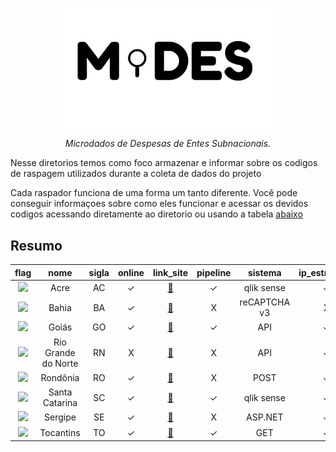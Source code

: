 <!-- Header -->
<p align="center">
  <a href="https://basedosdados.org">
    <img src="/docs/images/logo1_mides_black.png" width="340" alt="MiDES">
  </a>
</p>


<p align="center">
    <em>Microdados de Despesas de Entes Subnacionais.</em>
</p>

Nesse diretorios temos como foco armazenar e informar sobre os codigos de raspagem utilizados durante a coleta de dados do projeto

Cada raspador funciona de uma forma um tanto diferente. Você pode conseguir informaçoes sobre como eles funcionar e acessar os devidos codigos acessando diretamente ao diretorio ou usando a tabela [abaixo](/code/scraping#resumo)

## Resumo
flag|nome|sigla|online|link_site|pipeline|sistema|ip_estrageiro|link_raspador|link_drive|link_storage|link_licitacao
|:-:|:-:|:-:|:-:|:-:|:-:|:-:|:-:|:-:|:-:|:-:|:-:|
<img src="http://www.educadores.diaadia.pr.gov.br/modules/galeria/uploads/11/normal_1409852740bandeiraacre.png">|Acre|AC|✓|[:link:](http://qlik.tceac.tc.br/extensions/gastospublicos/gastospublicos.html?_ga=2.234985153.1351290455.1696941468-160473323.1696941468&_gl=1*1udkbll*_ga*MTYwNDczMzIzLjE2OTY5NDE0Njg.*_ga_7W9X95Q11R*MTY5Njk0MTQ2Ny4xLjEuMTY5Njk0MTU4NS4wLjAuMA..*_ga_BGWR95NM02*MTY5Njk0MTQ2Ny4xLjEuMTY5Njk0MTU4NS4wLjAuMA..)|✓|qlik sense|✓|[:link:](/code/scraping/ac/)|[:link:](https://drive.google.com/drive/u/0/folders/1XRxr0CilhDWyiGfa2XPFcFZRCzUTdpz3)|X|X
<img src="http://www.educadores.diaadia.pr.gov.br/modules/galeria/uploads/11/normal_1409852741bandeirabahia.png">|Bahia|BA|✓|[:link:](https://www.tcm.ba.gov.br/controle-social/consulta-de-despesas/)|X|reCAPTCHA v3|X|[:link:](/code/scraping/ba/)|[:link:](https://drive.google.com/drive/u/0/folders/1HFhCqiUNC_AZawX43MQxs5hosY0B757V)|X|[:link:](https://drive.google.com/drive/u/0/folders/1EOrHv1tnydgwsahaZROwpZJbUg5Uf3JC)
<img src="http://www.educadores.diaadia.pr.gov.br/modules/galeria/uploads/11/normal_1409852742bandeiragoias.png">|Goiás|GO|✓|[:link:](https://www.tcmgo.tc.br/pentaho/api/repos/cidadao/app/index.html)|✓|API|✓|[:link:](/code/scraping/go/)|[:link:](https://drive.google.com/drive/u/0/folders/1-BZ5mjftq98f8en8HLLSmKUwXXLaraU1)|[:link:](https://console.cloud.google.com/storage/browser/basedosdados-dev/staging/world_wb_mides/raw_despesa_go?pageState=(%22StorageObjectListTable%22:(%22f%22:%22%255B%255D%22))&cloudshell=false&project=basedosdados-dev)|X
<img src="http://www.educadores.diaadia.pr.gov.br/modules/galeria/uploads/11/normal_1409852742bandeirariograndedonorte.png">|Rio Grande do Norte|RN|X|[:link:](https://apidadosabertos.tce.rn.gov.br/swagger/ui/index)|X|API|✓|[:link:](/code/scraping/rn/)|[:link:](https://drive.google.com/drive/u/0/folders/1f68Ow51jihexn_NBZmduKrWktM5i72u0)|[:link:](https://console.cloud.google.com/storage/browser/basedosdados-dev/staging/world_wb_mides/raw_empenho_rn?cloudshell=false&project=basedosdados-dev&pageState=(%22StorageObjectListTable%22:(%22f%22:%22%255B%255D%22)))|[:link:](https://drive.google.com/drive/u/0/folders/1flx-RFUy0NhdLI0EQ4dhXej26FFs6YSh)
<img src="http://www.educadores.diaadia.pr.gov.br/modules/galeria/uploads/11/normal_1409852743bandeirarondonia.png">|Rondônia|RO|✓|[:link:](https://transparencia.tce.ro.gov.br/transparenciatce/Remessa/Pesquisar)|X|POST|✓|[:link:](/code/scraping/ro/)|[:link:](https://drive.google.com/drive/u/0/folders/1-ZkJqL6VfGOHua9A0Yca7C5t5XGYM87O)|[:link:](https://console.cloud.google.com/storage/browser/basedosdados-dev/staging/world_wb_mides/raw_empenho_ro?pageState=(%22StorageObjectListTable%22:(%22f%22:%22%255B%255D%22))&cloudshell=false&project=basedosdados-dev)|X
<img src="http://www.educadores.diaadia.pr.gov.br/modules/galeria/uploads/11/normal_1409852743bandeirasantacatarina.png">|Santa Catarina|SC|✓|[:link:](https://paineistransparencia.tce.sc.gov.br/extensions/appDespesasMunicipaisExternoNovo/index.html)|✓|qlik sense|✓|[:link:](/code/scraping/sc/)|[:link:](https://drive.google.com/drive/u/0/folders/1VvDVFLQ9CHo2TZiyx-IOE9ebIq-yfnSl)|[:link:](https://console.cloud.google.com/storage/browser/basedosdados-dev/staging/world_wb_mides/raw_empenho_sc?pageState=(%22StorageObjectListTable%22:(%22f%22:%22%255B%255D%22))&cloudshell=false&project=basedosdados-dev)|[:link:](https://drive.google.com/drive/u/0/folders/1phCHuuMHJNNFnzd6wm10KvIy7eAWL5o0)
<img src="http://www.educadores.diaadia.pr.gov.br/modules/galeria/uploads/11/normal_1409852743bandeirasergipe.png">|Sergipe|SE|✓|[:link:](https://www.tcese.tc.br/portaldatransparencia/Default.aspx)|X|ASP.NET|✓|[:link:](/code/scraping/se/)|[:link:](https://drive.google.com/drive/u/0/folders/1-3MIVVXrPobqvSfuQCJ1ylW3xxAx2Zwx)|X|X
<img src="http://www.educadores.diaadia.pr.gov.br/modules/galeria/uploads/11/normal_1409852743bandeiratocantins.png">|Tocantins|TO|✓|[:link:](https://portaldocidadao.tce.to.gov.br/estadomunicipios/index)|✓|GET|✓|[:link:](/code/scraping/to/)|[:link:](https://drive.google.com/drive/u/0/folders/1iYI1BUNfKa7C82drQvAlg23KHxF8NqWN)|[:link:](https://console.cloud.google.com/storage/browser/basedosdados-dev/staging/world_wb_mides/raw_empenho_to?pageState=(%22StorageObjectListTable%22:(%22f%22:%22%255B%255D%22))&cloudshell=false&project=basedosdados-dev)|X
